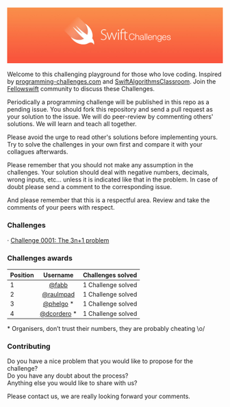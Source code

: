 
![](Images/banner.png)

Welcome to this challenging playground for those who love coding. Inspired by [programming-challenges.com](http://programming-challenges.com) and [SwiftAlgorithmsClassroom](https://github.com/gmertk/SwiftAlgorithmsClassroom). Join the [Fellowswift](http://fellowswift.com) community to discuss these Challenges.

Periodically a programming challenge will be published in this repo as a pending issue. You should fork this repository and send a pull request as your solution to the issue. We will do peer-review by commenting others' solutions. We will learn and teach all together.

Please avoid the urge to read other's solutions before implementing yours. Try to solve the challenges in your own first and compare it with your collagues afterwards.

Please remember that you should not make any assumption in the challenges. Your solution should deal with negative numbers, decimals, wrong inputs, etc... unless it is indicated like that in the problem. In case of doubt please send a comment to the corresponding issue.

And please remember that this is a respectful area. Review and take the comments of your peers with respect.

### Challenges

· [Challenge 0001: The 3n+1 problem](https://github.com/fellowswift/SwiftChallenges/issues/1)

### Challenges awards

| Position  |      Username                                  |  Challenges solved   |
|-----------|:----------------------------------------------:|---------------------:|
| 1         |  [@fabb](https://github.com/fabb)              | 1 Challenge solved   |
| 2         |  [@raulmpad](https://github.com/raulmpad)      | 1 Challenge solved   |
| 3         |  [@phelgo](https://github.com/phelgo) *        | 1 Challenge solved   |
| 4         |  [@dcordero](https://github.com/dcordero) *    | 1 Challenge solved   |

\* Organisers, don’t trust their numbers, they are probably cheating \o/

### Contributing

Do you have a nice problem that you would like to propose for the challenge?     
Do you have any doubt about the process?      
Anything else you would like to share with us?     

Please contact us, we are really looking forward your comments.
